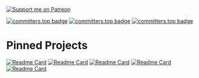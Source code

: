 [![Support me on Patreon](https://img.shields.io/badge/Patreon-Become%20a%20Patron-F96854?style=for-the-badge&logo=patreon&logoColor=white)](https://patreon.com/vycdev)

[![committers.top badge](https://user-badge.committers.top/romania/vycdev.svg)](https://user-badge.committers.top/romania/vycdev)
[![committers.top badge](https://user-badge.committers.top/romania_public/vycdev.svg)](https://user-badge.committers.top/romania_public/vycdev)
[![committers.top badge](https://user-badge.committers.top/romania_private/vycdev.svg)](https://user-badge.committers.top/romania_private/vycdev)

# Pinned Projects

[![Readme Card](https://github-readme-stats.vercel.app/api/pin/?username=vycdev&description_lines_count=1&repo=infinity-tic-tac-toe&theme=transparent&show_owner=true)](https://github.com/vycdev/infinity-tic-tac-toe)
[![Readme Card](https://github-readme-stats.vercel.app/api/pin/?username=prescientmoon&description_lines_count=1&repo=doffycup&theme=transparent&show_owner=true)](https://github.com/prescientmoon/doffycup)
[![Readme Card](https://github-readme-stats.vercel.app/api/pin/?username=CCodeCommunity&description_lines_count=1&repo=Codify&theme=transparent&show_owner=true)](https://github.com/CCodeCommunity/Codify)
[![Readme Card](https://github-readme-stats.vercel.app/api/pin/?username=vycdev&description_lines_count=1&repo=cequel-interpreter-lib&theme=transparent&show_owner=true)](https://github.com/vycdev/cequel-interpreter-lib)
[![Readme Card](https://github-readme-stats.vercel.app/api/pin/?username=vycdev&repo=vscode-todo-plus-two&description_lines_count=1&theme=transparent&show_owner=true)](https://github.com/vycdev/vscode-todo-plus-two)
